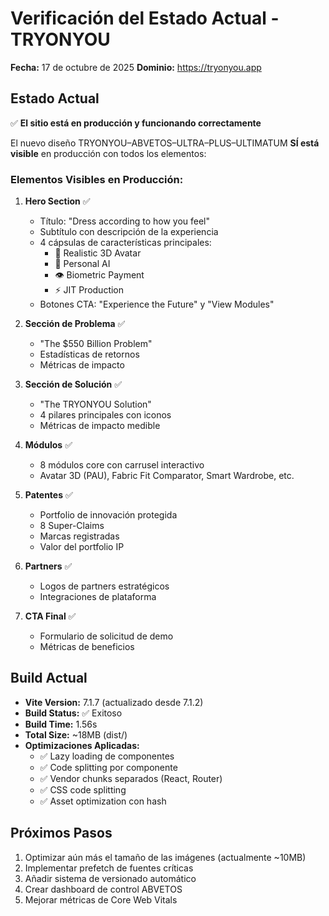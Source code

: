 # Verificación del Estado Actual - TRYONYOU

**Fecha:** 17 de octubre de 2025
**Dominio:** https://tryonyou.app

## Estado Actual

✅ **El sitio está en producción y funcionando correctamente**

El nuevo diseño TRYONYOU–ABVETOS–ULTRA–PLUS–ULTIMATUM **SÍ está visible** en producción con todos los elementos:

### Elementos Visibles en Producción:

1. **Hero Section** ✅
   - Título: "Dress according to how you feel"
   - Subtítulo con descripción de la experiencia
   - 4 cápsulas de características principales:
     - 👤 Realistic 3D Avatar
     - 🎨 Personal AI
     - 👁️ Biometric Payment
     - ⚡ JIT Production
   - Botones CTA: "Experience the Future" y "View Modules"

2. **Sección de Problema** ✅
   - "The $550 Billion Problem"
   - Estadísticas de retornos
   - Métricas de impacto

3. **Sección de Solución** ✅
   - "The TRYONYOU Solution"
   - 4 pilares principales con iconos
   - Métricas de impacto medible

4. **Módulos** ✅
   - 8 módulos core con carrusel interactivo
   - Avatar 3D (PAU), Fabric Fit Comparator, Smart Wardrobe, etc.

5. **Patentes** ✅
   - Portfolio de innovación protegida
   - 8 Super-Claims
   - Marcas registradas
   - Valor del portfolio IP

6. **Partners** ✅
   - Logos de partners estratégicos
   - Integraciones de plataforma

7. **CTA Final** ✅
   - Formulario de solicitud de demo
   - Métricas de beneficios

## Build Actual

- **Vite Version:** 7.1.7 (actualizado desde 7.1.2)
- **Build Status:** ✅ Exitoso
- **Build Time:** 1.56s
- **Total Size:** ~18MB (dist/)
- **Optimizaciones Aplicadas:**
  - ✅ Lazy loading de componentes
  - ✅ Code splitting por componente
  - ✅ Vendor chunks separados (React, Router)
  - ✅ CSS code splitting
  - ✅ Asset optimization con hash

## Próximos Pasos

1. Optimizar aún más el tamaño de las imágenes (actualmente ~10MB)
2. Implementar prefetch de fuentes críticas
3. Añadir sistema de versionado automático
4. Crear dashboard de control ABVETOS
5. Mejorar métricas de Core Web Vitals

